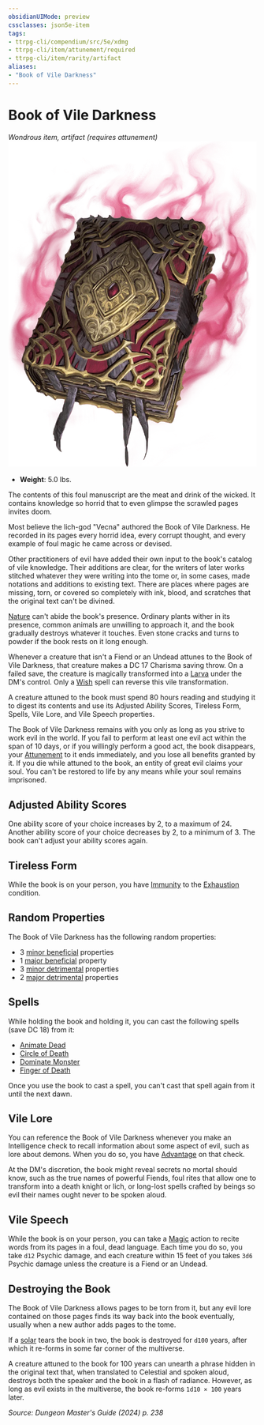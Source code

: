```yaml
---
obsidianUIMode: preview
cssclasses: json5e-item
tags:
- ttrpg-cli/compendium/src/5e/xdmg
- ttrpg-cli/item/attunement/required
- ttrpg-cli/item/rarity/artifact
aliases: 
- "Book of Vile Darkness"
---
```

# Book of Vile Darkness
*Wondrous item, artifact (requires attunement)*  
![](Інструменти%20ДМ/CLI/items/img/book-of-vile-darkness.webp#right)

- **Weight**: 5.0 lbs.

The contents of this foul manuscript are the meat and drink of the wicked. It contains knowledge so horrid that to even glimpse the scrawled pages invites doom.

Most believe the lich-god "Vecna" authored the Book of Vile Darkness. He recorded in its pages every horrid idea, every corrupt thought, and every example of foul magic he came across or devised.

Other practitioners of evil have added their own input to the book's catalog of vile knowledge. Their additions are clear, for the writers of later works stitched whatever they were writing into the tome or, in some cases, made notations and additions to existing text. There are places where pages are missing, torn, or covered so completely with ink, blood, and scratches that the original text can't be divined.

[Nature](Інструменти%20ДМ/CLI/rules/skills.md#Nature) can't abide the book's presence. Ordinary plants wither in its presence, common animals are unwilling to approach it, and the book gradually destroys whatever it touches. Even stone cracks and turns to powder if the book rests on it long enough.

Whenever a creature that isn't a Fiend or an Undead attunes to the Book of Vile Darkness, that creature makes a DC 17 Charisma saving throw. On a failed save, the creature is magically transformed into a [Larva](Інструменти%20ДМ/CLI/bestiary/fiend/larva-xmm.md) under the DM's control. Only a [Wish](Інструменти%20ДМ/CLI/spells/wish-xphb.md) spell can reverse this vile transformation.

A creature attuned to the book must spend 80 hours reading and studying it to digest its contents and use its Adjusted Ability Scores, Tireless Form, Spells, Vile Lore, and Vile Speech properties.

The Book of Vile Darkness remains with you only as long as you strive to work evil in the world. If you fail to perform at least one evil act within the span of 10 days, or if you willingly perform a good act, the book disappears, your [Attunement](Інструменти%20ДМ/CLI/rules/variant-rules/attunement-xphb.md) to it ends immediately, and you lose all benefits granted by it. If you die while attuned to the book, an entity of great evil claims your soul. You can't be restored to life by any means while your soul remains imprisoned.

## Adjusted Ability Scores

One ability score of your choice increases by 2, to a maximum of 24. Another ability score of your choice decreases by 2, to a minimum of 3. The book can't adjust your ability scores again.

## Tireless Form

While the book is on your person, you have [Immunity](Інструменти%20ДМ/CLI/rules/variant-rules/immunity-xphb.md) to the [Exhaustion](Інструменти%20ДМ/CLI/rules/conditions.md#Exhaustion) condition.

## Random Properties

The Book of Vile Darkness has the following random properties:

- 3 [minor beneficial](Інструменти%20ДМ/CLI/tables/artifact-properties-minor-beneficial-properties-xdmg.md) properties  
- 1 [major beneficial](Інструменти%20ДМ/CLI/tables/artifact-properties-major-beneficial-properties-xdmg.md) property  
- 3 [minor detrimental](Інструменти%20ДМ/CLI/tables/artifact-properties-minor-detrimental-properties-xdmg.md) properties  
- 2 [major detrimental](Інструменти%20ДМ/CLI/tables/artifact-properties-major-detrimental-properties-xdmg.md) properties  

## Spells

While holding the book and holding it, you can cast the following spells (save DC 18) from it:

- [Animate Dead](Інструменти%20ДМ/CLI/spells/animate-dead-xphb.md)  
- [Circle of Death](Інструменти%20ДМ/CLI/spells/circle-of-death-xphb.md)  
- [Dominate Monster](Інструменти%20ДМ/CLI/spells/dominate-monster-xphb.md)  
- [Finger of Death](Інструменти%20ДМ/CLI/spells/finger-of-death-xphb.md)  

Once you use the book to cast a spell, you can't cast that spell again from it until the next dawn.

## Vile Lore

You can reference the Book of Vile Darkness whenever you make an Intelligence check to recall information about some aspect of evil, such as lore about demons. When you do so, you have [Advantage](Інструменти%20ДМ/CLI/rules/variant-rules/advantage-xphb.md) on that check.

At the DM's discretion, the book might reveal secrets no mortal should know, such as the true names of powerful Fiends, foul rites that allow one to transform into a death knight or lich, or long-lost spells crafted by beings so evil their names ought never to be spoken aloud.

## Vile Speech

While the book is on your person, you can take a [Magic](Інструменти%20ДМ/CLI/rules/actions.md#Magic) action to recite words from its pages in a foul, dead language. Each time you do so, you take `d12` Psychic damage, and each creature within 15 feet of you takes `3d6` Psychic damage unless the creature is a Fiend or an Undead.

## Destroying the Book

The Book of Vile Darkness allows pages to be torn from it, but any evil lore contained on those pages finds its way back into the book eventually, usually when a new author adds pages to the tome.

If a [solar](Інструменти%20ДМ/CLI/bestiary/celestial/solar-xmm.md) tears the book in two, the book is destroyed for `d100` years, after which it re-forms in some far corner of the multiverse.

A creature attuned to the book for 100 years can unearth a phrase hidden in the original text that, when translated to Celestial and spoken aloud, destroys both the speaker and the book in a flash of radiance. However, as long as evil exists in the multiverse, the book re-forms `1d10 × 100` years later.

*Source: Dungeon Master's Guide (2024) p. 238*